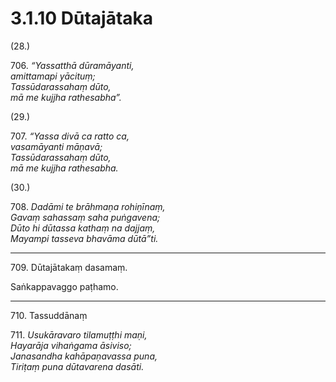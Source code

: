 

# 3.1.10 Dūtajātaka




(28.)

706\. _“Yassatthā dūramāyanti,_  
_amittamapi yācituṃ;_  
_Tassūdarassahaṃ dūto,_  
_mā me kujjha rathesabha”._  


(29.)

707\. _“Yassa divā ca ratto ca,_  
_vasamāyanti māṇavā;_  
_Tassūdarassahaṃ dūto,_  
_mā me kujjha rathesabha._  


(30.)

708\. _Dadāmi te brāhmaṇa rohiṇīnaṃ,_  
_Gavaṃ sahassaṃ saha puṅgavena;_  
_Dūto hi dūtassa kathaṃ na dajjaṃ,_  
_Mayampi tasseva bhavāma dūtā”ti._  


---

709\. Dūtajātakaṃ dasamaṃ.

  
Saṅkappavaggo paṭhamo.



---

710\. Tassuddānaṃ



711\. _Usukāravaro tilamuṭṭhi maṇi,_  
_Hayarāja vihaṅgama āsiviso;_  
_Janasandha kahāpaṇavassa puna,_  
_Tiriṭaṃ puna dūtavarena dasāti._  





